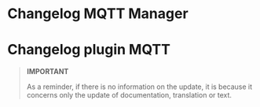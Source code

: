 # Changelog MQTT Manager

# Changelog plugin MQTT

>**IMPORTANT**
>
>As a reminder, if there is no information on the update, it is because it concerns only the update of documentation, translation or text.

